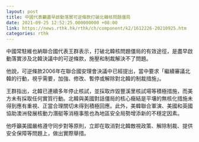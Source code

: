 ```yaml
---
layout: post
title: 中國代表籲盡早啟動落實可逆條款打破北韓核問題僵局
date: 2021-09-25 12:52:25.000000000 +08:00
link: https://news.rthk.hk/rthk/ch/component/k2/1612226-20210925.htm
categories: rthk
---
```


中國常駐維也納聯合國代表王群表示，打破北韓核問題僵局的有效途徑，是盡早啟動落實涉及北韓決議中的可逆條款，施壓和制裁解決不了問題。

他說，可逆條款2006年在聯合國安理會決議中已經提出，當中要求「繼續審議北韓的行動，視乎需要，加強、修改、暫停或解除對北韓的制裁措施」。

王群指出，北韓已連續多年停止核試，並採取炸毀豐溪里核試場等積極措施，而美方未有採取任何實質行動。北韓與美國對話僵局的核心癥結是平壤的無核化措施未得到應有重視、正當合理關切未得到積極回應。此外，美韓聯合軍演、美國和英國協助澳洲發展核動力潛艇等消極事態也為地區安全局勢增添新的不穩定因素。

他呼籲美國嚴格遵守同步對等原則，立即在取消對北韓敵視政策、解除制裁、提供安全保障等問題上，做出實際舉措。
